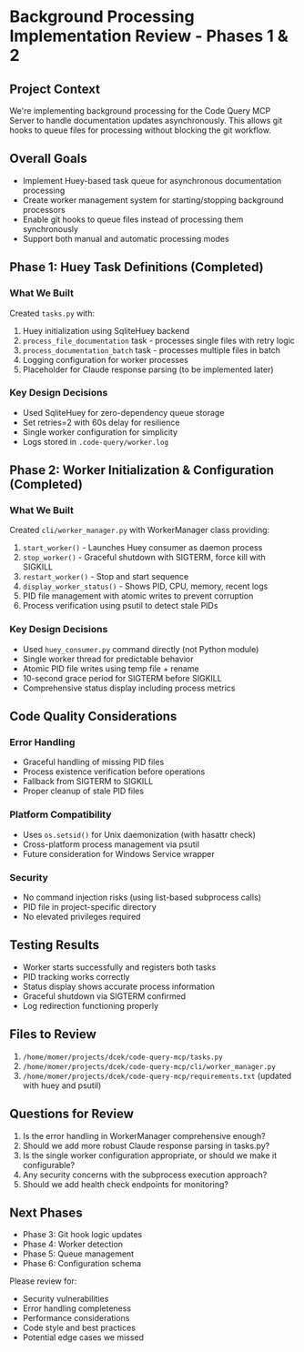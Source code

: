 # Background Processing Implementation Review - Phases 1 & 2

## Project Context
We're implementing background processing for the Code Query MCP Server to handle documentation updates asynchronously. This allows git hooks to queue files for processing without blocking the git workflow.

## Overall Goals
- Implement Huey-based task queue for asynchronous documentation processing
- Create worker management system for starting/stopping background processors
- Enable git hooks to queue files instead of processing them synchronously
- Support both manual and automatic processing modes

## Phase 1: Huey Task Definitions (Completed)

### What We Built
Created `tasks.py` with:
1. Huey initialization using SqliteHuey backend
2. `process_file_documentation` task - processes single files with retry logic
3. `process_documentation_batch` task - processes multiple files in batch
4. Logging configuration for worker processes
5. Placeholder for Claude response parsing (to be implemented later)

### Key Design Decisions
- Used SqliteHuey for zero-dependency queue storage
- Set retries=2 with 60s delay for resilience
- Single worker configuration for simplicity
- Logs stored in `.code-query/worker.log`

## Phase 2: Worker Initialization & Configuration (Completed)

### What We Built
Created `cli/worker_manager.py` with WorkerManager class providing:
1. `start_worker()` - Launches Huey consumer as daemon process
2. `stop_worker()` - Graceful shutdown with SIGTERM, force kill with SIGKILL
3. `restart_worker()` - Stop and start sequence
4. `display_worker_status()` - Shows PID, CPU, memory, recent logs
5. PID file management with atomic writes to prevent corruption
6. Process verification using psutil to detect stale PIDs

### Key Design Decisions
- Used `huey_consumer.py` command directly (not Python module)
- Single worker thread for predictable behavior
- Atomic PID file writes using temp file + rename
- 10-second grace period for SIGTERM before SIGKILL
- Comprehensive status display including process metrics

## Code Quality Considerations

### Error Handling
- Graceful handling of missing PID files
- Process existence verification before operations
- Fallback from SIGTERM to SIGKILL
- Proper cleanup of stale PID files

### Platform Compatibility
- Uses `os.setsid()` for Unix daemonization (with hasattr check)
- Cross-platform process management via psutil
- Future consideration for Windows Service wrapper

### Security
- No command injection risks (using list-based subprocess calls)
- PID file in project-specific directory
- No elevated privileges required

## Testing Results
- Worker starts successfully and registers both tasks
- PID tracking works correctly
- Status display shows accurate process information
- Graceful shutdown via SIGTERM confirmed
- Log redirection functioning properly

## Files to Review
1. `/home/momer/projects/dcek/code-query-mcp/tasks.py`
2. `/home/momer/projects/dcek/code-query-mcp/cli/worker_manager.py`
3. `/home/momer/projects/dcek/code-query-mcp/requirements.txt` (updated with huey and psutil)

## Questions for Review
1. Is the error handling in WorkerManager comprehensive enough?
2. Should we add more robust Claude response parsing in tasks.py?
3. Is the single worker configuration appropriate, or should we make it configurable?
4. Any security concerns with the subprocess execution approach?
5. Should we add health check endpoints for monitoring?

## Next Phases
- Phase 3: Git hook logic updates
- Phase 4: Worker detection
- Phase 5: Queue management
- Phase 6: Configuration schema

Please review for:
- Security vulnerabilities
- Error handling completeness
- Performance considerations
- Code style and best practices
- Potential edge cases we missed